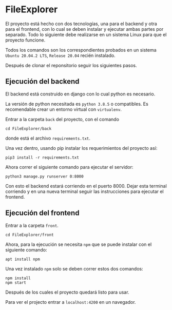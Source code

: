 # FileExplorer

El proyecto está hecho con dos tecnologías, una para el backend y otra para el frontend, con lo cual se deben instalar y ejecutar ambas partes por separado.
Todo lo siguiente debe realizarse en un sistema Linux para que el proyecto funcione.

Todos los comandos son los correspondientes probados en un sistema `Ubuntu 20.04.2 LTS`, `Release 20.04` recién instalado.

Después de clonar el reponsitorio seguir los siguientes pasos.

## Ejecución del backend

El backend está construido en django con lo cual python es necesario.

La versión de python necesitada es `python 3.8.5` o compatibles. Es recomendable crear un entorno virtual con `virtualenv`.

Entrar a la carpeta `back` del proyecto, con el comando
```
cd FileExplorer/back
```
donde está el archivo `requirements.txt`.

Una vez dentro, usando pip instalar los requerimientos del proyecto así:

```
pip3 install -r requirements.txt
```

Ahora correr el siguiente comando para ejecutar el servidor:

```
python3 manage.py runserver 0:8000
```

Con esto el backend estará corriendo en el puerto 8000. Dejar esta terminal corriendo y en una nueva terminal seguir las instrucciones para ejecutar el frontend.

## Ejecución del frontend

Entrar a la carpeta `front`.
```
cd FileExplorer/front
```

Ahora, para la ejecución se necesita `npm` que se puede instalar con el siguiente comando:
```
apt install npm
```

Una vez instalado `npm` solo se deben correr estos dos comandos:
```
npm install
npm start
```

Después de los cuales el proyecto quedará listo para usar.

Para ver el projecto entrar a `localhost:4200` en un navegador.

